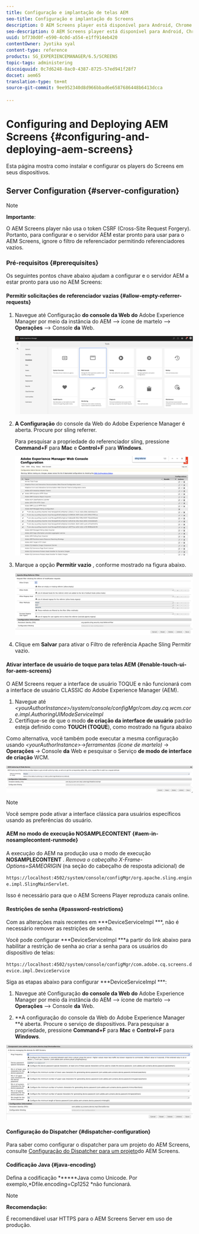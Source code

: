 ```yaml
---
title: Configuração e implantação de telas AEM
seo-title: Configuração e implantação do Screens
description: O AEM Screens player está disponível para Android, Chrome OS, iOS e Windows. Esta página descreve a configuração e a implantação do AEM Screens e também resume as diretrizes de seleção h/w para o dispositivo do player.
seo-description: O AEM Screens player está disponível para Android, Chrome OS, iOS e Windows. Esta página descreve a configuração e a implantação do AEM Screens e também resume as diretrizes de seleção h/w para o dispositivo do player.
uuid: bf730d0f-e590-4c0d-a554-e1ff914eb420
contentOwner: Jyotika syal
content-type: reference
products: SG_EXPERIENCEMANAGER/6.5/SCREENS
topic-tags: administering
discoiquuid: 0c7d6248-8ac0-4387-8725-57ed941f28f7
docset: aem65
translation-type: tm+mt
source-git-commit: 9ee952340d8d966bbad6e6587686448b6413dcca

---
```



# Configuring and Deploying AEM Screens {#configuring-and-deploying-aem-screens}

Esta página mostra como instalar e configurar os players do Screens em seus dispositivos.

## Server Configuration {#server-configuration}

>[!NOTE]
>
>**Importante**:
>
>O AEM Screens player não usa o token CSRF (Cross-Site Request Forgery). Portanto, para configurar e o servidor AEM estar pronto para usar para o AEM Screens, ignore o filtro de referenciador permitindo referenciadores vazios.

### Pré-requisitos {#prerequisites}

Os seguintes pontos chave abaixo ajudam a configurar e o servidor AEM a estar pronto para uso no AEM Screens:

#### Permitir solicitações de referenciador vazias {#allow-empty-referrer-requests}

1. Navegue até Configuração **do console da Web do** Adobe Experience Manager por meio da instância do AEM —> ícone de martelo —> **Operações** —> Console **da** Web.

   ![screen_shot_2019-07-31at91253am](assets/screen_shot_2019-07-31at91253am.png)

1. **A Configuração** do console da Web do Adobe Experience Manager é aberta. Procure por sling referrer.

   Para pesquisar a propriedade do referenciador sling, pressione **Command+F** para **Mac** e **Control+F** para **Windows**.

   ![screen_shot_2019-07-31at91728am](assets/screen_shot_2019-07-31at91728am.png)

1. Marque a opção **Permitir vazio** , conforme mostrado na figura abaixo.

   ![screen_shot_2019-07-31at91807am](assets/screen_shot_2019-07-31at91807am.png)

1. Clique em **Salvar** para ativar o Filtro de referência Apache Sling Permitir vazio.

#### Ativar interface de usuário de toque para telas AEM {#enable-touch-ui-for-aem-screens}

O AEM Screens requer a interface de usuário TOQUE e não funcionará com a interface de usuário CLASSIC do Adobe Experience Manager (AEM).

1. Navegue até *&lt;yourAuthorInstance>/system/console/configMgr/com.day.cq.wcm.core.impl.AuthoringUIModeServiceImpl*
1. Certifique-se de que o modo **de criação da interface de usuário** padrão esteja definido como **TOUCH (TOQUE**), como mostrado na figura abaixo

Como alternativa, você também pode executar a mesma configuração usando *&lt;yourAuthorInstance>*->*ferramentas (ícone de martelo)* -> **Operações** -> Console **da** Web e pesquisar o Serviço **de modo de interface de criação** WCM.

![screen_shot_2018-12-04at22425pm](assets/screen_shot_2018-12-04at22425pm.png)

>[!NOTE]
>
>Você sempre pode ativar a interface clássica para usuários específicos usando as preferências do usuário.

#### AEM no modo de execução NOSAMPLECONTENT {#aem-in-nosamplecontent-runmode}

A execução do AEM na produção usa o modo de execução **NOSAMPLECONTENT** . *Remova o cabeçalho X-Frame-Options=SAMEORIGIN* (na seção do cabeçalho de resposta adicional) de

`https://localhost:4502/system/console/configMgr/org.apache.sling.engine.impl.SlingMainServlet`.

Isso é necessário para que o AEM Screens Player reproduza canais online.

#### Restrições de senha {#password-restrictions}

Com as alterações mais recentes em ***DeviceServiceImpl ***, não é necessário remover as restrições de senha.

Você pode configurar ***DeviceServiceImpl ***a partir do link abaixo para habilitar a restrição de senha ao criar a senha para os usuários do dispositivo de telas:

`https://localhost:4502/system/console/configMgr/com.adobe.cq.screens.device.impl.DeviceService`

Siga as etapas abaixo para configurar ***DeviceServiceImpl ***:

1. Navegue até Configuração **do console da Web do** Adobe Experience Manager por meio da instância do AEM —> ícone de martelo —> **Operações** —> Console **da** Web.

1. **A configuração do console da Web do Adobe Experience Manager **é aberta. Procure o serviço de dispositivos. Para pesquisar a propriedade, pressione **Command+F** para **Mac** e **Control+F** para **Windows**.

![screen_shot_2019-07-31at92058am](assets/screen_shot_2019-07-31at92058am.png)

#### Configuração do Dispatcher {#dispatcher-configuration}

Para saber como configurar o dispatcher para um projeto do AEM Screens, consulte [Configuração do Dispatcher para um projeto](dispatcher-configurations-aem-screens.md)do AEM Screens.

#### Codificação Java {#java-encoding}

Defina a codificação ******Java como Unicode. Por exemplo,*Dfile.encoding=Cp1252 *não funcionará.

>[!NOTE]
>
>**Recomendação:**
>
>É recomendável usar HTTPS para o AEM Screens Server em uso de produção.

